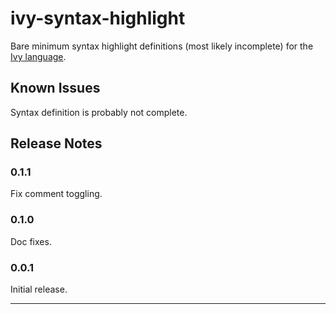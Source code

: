 # ivy-syntax-highlight

Bare minimum syntax highlight definitions (most likely incomplete) for the [Ivy language](https://microsoft.github.io/ivy/language.html).

## Known Issues

Syntax definition is probably not complete.

## Release Notes

### 0.1.1
Fix comment toggling.
### 0.1.0
Doc fixes.
### 0.0.1

Initial release.

-----------------------------------------------------------------------------------------------------------

